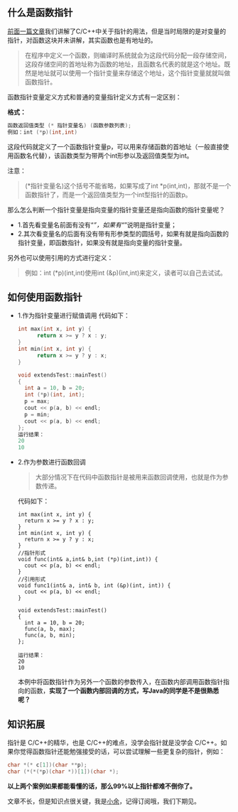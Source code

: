 ## 什么是函数指针
[前面一篇文章](https://juejin.cn/post/7185937424516644922)我们讲解了C/C++中关于指针的用法，但是当时局限的是对变量的指针，对函数这块并未讲解，其实函数也是有地址的。

> 在程序中定义一个函数，则编译时系统就会为这段代码分配一段存储空间，这段存储空间的首地址称为函数的地址，且函数名代表的就是这个地址。既然是地址就可以使用一个指针变量来存储这个地址，这个指针变量就就叫做函数指针。

函数指针变量定义方式和普通的变量指针定义方式有一定区别：

**格式：**

```C++
函数返回值类型 (* 指针变量名) (函数参数列表);
例如：int (*p)(int,int)
```
这段代码就定义了一个函数指针变量p，可以用来存储函数的首地址（一般直接使用函数名代替），该函数类型为带两个int形参以及返回值类型为int。

注意：

> (*指针变量名)这个括号不能省略，如果写成了int *p(int,int)，那就不是一个函数指针了，而是一个返回值类型为一个int型指针的函数p。

那么怎么判断一个指针变量是指向变量的指针变量还是指向函数的指针变量呢？

- 1.首先看变量名前面有没有“*”，如果有“*”说明是指针变量；
- 2.其次看变量名的后面有没有带有形参类型的圆括号，如果有就是指向函数的指针变量，即函数指针，如果没有就是指向变量的指针变量。

另外也可以使用引用的方式进行定义：

> 例如：int (*p)(int,int)使用int (&p)(int,int)来定义，读者可以自己去试试。

## 如何使用函数指针

- 1.作为指针变量进行赋值调用
  代码如下：

  ```c++
  int max(int x, int y) {
    	return x >= y ? x : y;
  }
  int min(int x, int y) {
    	return x >= y ? y : x;
  }
  
  void extendsTest::mainTest()
  {	
  	int a = 10, b = 20;
  	int (*p)(int, int);
  	p = max;
  	cout << p(a, b) << endl;
  	p = min;
  	cout << p(a, b) << endl;
  };
  运行结果：
  20
  10
  ```

  

- 2.作为参数进行函数回调

  > 大部分情况下在代码中函数指针是被用来函数回调使用，也就是作为参数传递。

  代码如下：

  ```
  int max(int x, int y) {
  	return x >= y ? x : y;
  }
  int min(int x, int y) {
  	return x >= y ? y : x;
  }
  //指针形式
  void func(int& a,int& b,int (*p)(int,int)) {
  	cout << p(a, b) << endl;
  }
  //引用形式
  void func1(int& a, int& b, int (&p)(int, int)) {
  	cout << p(a, b) << endl;
  }
  
  void extendsTest::mainTest()
  {	
  	int a = 10, b = 20;
  	func(a, b, max);
  	func(a, b, min);
  };
  
  运行结果：
  20
  10
  ```

  本例中将函数指针作为另外一个函数的参数传入，在函数内部调用函数指针指向的函数，**实现了一个函数内部回调的方式，写Java的同学是不是很熟悉呢？**



## 知识拓展

指针是 C/C++的精华，也是 C/C++的难点，没学会指针就是没学会 C/C++。如果你觉得函数指针还能勉强接受的话，可以尝试理解一些更复杂的指针，例如：

```c++
char *(* c[1])(char **p);
char (*(*(*p)(char *))[1])(char *);
```

**以上两个案例如果都能看懂的话，那么99%以上指针都难不倒你了。**

文章不长，但是知识点很关键，我是[小余](https://mp.weixin.qq.com/s?__biz=MzkwODI1NDEwMA==&mid=2247483986&idx=1&sn=57136c9c062caa1026edf9ed35915c2b&chksm=c0cd8ca9f7ba05bfcfadad10bd97006bbb57afdd048c9c46fe57d122af834f569aa9d8df0e48&token=2142008574&lang=zh_CN#rd)，记得订阅哦，我们下期见。